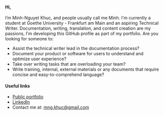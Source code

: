#### Hi,

I’m Minh-Nguyet Khuc, and people usually call me Minh.
I'm currently a student at Goethe University - Frankfurt am Main and an aspiring Technical Writer. 
Documentation, writing, translation, and content creation are my passions, I'm developing this GitHub profile as part of my portfolio. Are you looking for someone to:
- Assist the technical writer lead in the documentation process?
- Document your product or software for users to understand and optimize user experience?
- Take over writing tasks that are overloading your team?
- Write training, internal, external materials or any documents that require concise and easy-to-comprehend language?

#### Useful links
- [Public portfolio](https://github.com/nguyetkhuc/Technical-Writing)
- [LinkedIn](https://www.linkedin.com/in/minh-nguyet-khuc-a1a881205/)
- Contact me at: [mng.khuc@gmail.com](mailto:mng.khuc@gmail.com)
<!---
nguyetkhuc/nguyetkhuc is a ✨ special ✨ repository because its `README.md` (this file) appears on your GitHub profile.
You can click the Preview link to take a look at your changes.
--->
